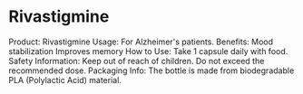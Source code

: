 # Rivastigmine
Product: Rivastigmine  Usage: For Alzheimer's patients.  Benefits:  Mood stabilization  Improves memory  How to Use:  Take 1 capsule daily with food.  Safety Information:  Keep out of reach of children.  Do not exceed the recommended dose.  Packaging Info:  The bottle is made from biodegradable PLA (Polylactic Acid) material.  
